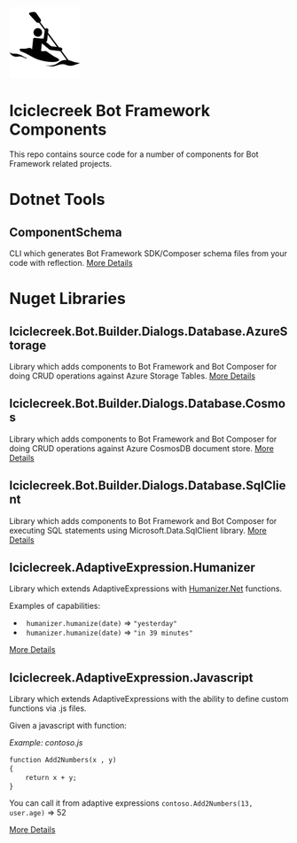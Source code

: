 ![icon](icon.png)

# Iciclecreek Bot Framework Components
This repo contains source code for a number of components for Bot Framework related projects.

# Dotnet Tools

## ComponentSchema
CLI which generates Bot Framework SDK/Composer schema files from your code with reflection.
[More Details](source/Tools/ComponentSchema/)


# Nuget Libraries

## Iciclecreek.Bot.Builder.Dialogs.Database.AzureStorage
Library which adds components to Bot Framework and Bot Composer for doing CRUD operations against Azure Storage Tables.
[More Details](source/Libraries/Iciclecreek.Bot.Builder.Dialogs.Database.AzureStorage/)

## Iciclecreek.Bot.Builder.Dialogs.Database.Cosmos
Library which adds components to Bot Framework and Bot Composer for doing CRUD operations against Azure CosmosDB document store.
[More Details](source/Libraries/Iciclecreek.Bot.Builder.Dialogs.Database.Cosmos/)

## Iciclecreek.Bot.Builder.Dialogs.Database.SqlClient
Library which adds components to Bot Framework and Bot Composer for executing SQL statements using Microsoft.Data.SqlClient library.
[More Details](source/Libraries/Iciclecreek.Bot.Builder.Dialogs.Database.SqlClient/)


## Iciclecreek.AdaptiveExpression.Humanizer
 Library which extends AdaptiveExpressions with [Humanizer.Net](https://humanizr.net/) functions.

 Examples of capabilities:
 
* ``` humanizer.humanize(date)``` => ```"yesterday" ```
* ``` humanizer.humanize(date)``` => ```"in 39 minutes" ```

 [More Details](source/Libraries/Iciclecreek.AdaptiveExpressions.Humanizer/)

## Iciclecreek.AdaptiveExpression.Javascript
Library which extends AdaptiveExpressions with the ability to define custom functions via .js files.

Given a javascript with function:

*Example: contoso.js*
```
function Add2Numbers(x , y)
{
    return x + y;
}
```

You can call it from adaptive expressions
 ``` contoso.Add2Numbers(13, user.age) ``` => 52

[More Details](source/Libraries/Iciclecreek.AdaptiveExpressions.Javascript)

